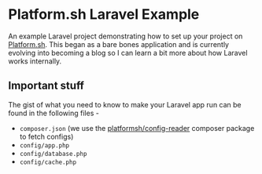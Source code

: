 # Platform.sh Laravel Example

An example Laravel project demonstrating how to set up your project on [Platform.sh](https://platform.sh).  This began as a bare bones application and is currently evolving into becoming a blog so I can learn a bit more about how Laravel works internally.

## Important stuff

The gist of what you need to know to make your Laravel app run can be found in the following files - 

- `composer.json` (we use the [platformsh/config-reader](https://github.com/platformsh/platformsh-php-helper) composer package to fetch configs)
- `config/app.php`
- `config/database.php`
- `config/cache.php`
